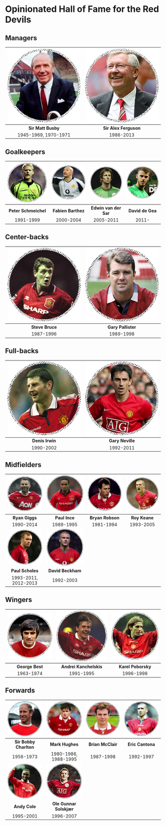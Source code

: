 # Opinionated Hall of Fame for the Red Devils

## Managers

![](managers/matt-busby.png) | ![](managers/alex-ferguson.png)
:---------------------------:|:------------------------------:
**Sir Matt Busby**           | **Sir Alex Ferguson**
1945-1969, 1970-1971         | 1986-2013

## Goalkeepers

![](gk/schmeichel.png) | ![](gk/barthez.png) | ![](gk/van-der-sar.png) | ![](gk/de-gea.png)
:---------------------:|:-------------------:|:-----------------------:|:-----------------:
**Peter Schmeichel**   | **Fabien Barthez**  | **Edwin van der Sar**   | **David de Gea**
1991-1999              | 2000-2004           | 2005-2011               | 2011-

## Center-backs

![](cb/bruce.png) | ![](cb/pallister.png) |
:----------------:|:---------------------:|
**Steve Bruce**   | **Gary Pallister**    |
1987-1996         | 1989-1998             |

## Full-backs

![](fb/irwin.png) | ![](fb/gary-neville.png) |
:----------------:|:------------------------:|
**Denis Irwin**   | **Gary Neville**         |
1990-2002         | 1992-2011                |

## Midfielders

![](mf/giggs.png)    | ![](mf/paul-ince.png) | ![](mf/bryan-robson.png) | ![](mf/roy-keane.png) |
:-------------------:|:---------------------:|:------------------------:|:---------------------:|
**Ryan Giggs**       | **Paul Ince**         | **Bryan Robson**         | **Roy Keane**         |
1990-2014            | 1989-1995             | 1981-1994                | 1993-2005             |
![](mf/scholes.png)  | ![](mf/beckham.png)   |
**Paul Scholes**     | **David Beckham**     |
1993-2011, 2012-2013 | 1992-2003             |

## Wingers

![](wingers/george-best.png) | ![](wingers/kanchelskis.png) | ![](wingers/poborsky.png) |
:---------------------------:|:----------------------------:|:-------------------------:|
**George Best**              | **Andrei Kanchelskis**       | **Karel Poborsky**        |
1963-1974                    | 1991-1995                    | 1996-1998                 |

## Forwards

![](fw/bobby-charlton.png) | ![](fw/mark-hughes.png) | ![](fw/brian-mcclair.png) | ![](fw/cantona.png) |
:-------------------------:|:-----------------------:|:-------------------------:|:-------------------:|
**Sir Bobby Charlton**     | **Mark Hughes**         | **Brian McClair**         | **Eric Cantona**    |
1956-1973                  | 1980-1986, 1988-1995    | 1987-1998                 | 1992-1997           |
![](fw/andy-cole.png)      | ![](fw/solskjaer.png)   |
**Andy Cole**              | **Ole Gunnar Solskjær** |
1995-2001                  | 1996-2007               |
